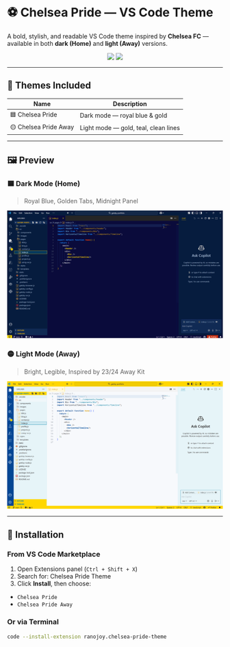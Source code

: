 # ⚽ Chelsea Pride — VS Code Theme

A bold, stylish, and readable VS Code theme inspired by **Chelsea FC** — available in both **dark (Home)** and **light (Away)** versions.

<div align="center">
  <img src="https://img.shields.io/visual-studio-marketplace/v/ranojoy.chelsea-pride-theme?label=VS%20Marketplace" />
  <img src="https://img.shields.io/visual-studio-marketplace/d/ranojoy.chelsea-pride-theme" />
</div>

---

## 🎨 Themes Included

| Name                   | Description                         |
|------------------------|-------------------------------------|
| 🟦 Chelsea Pride       | Dark mode — royal blue & gold       |
| 🟡 Chelsea Pride Away  | Light mode — gold, teal, clean lines|

---

## 🖼 Preview

### 🟦 Dark Mode (Home)
> Royal Blue, Golden Tabs, Midnight Panel

![Dark Mode](./screenshots/dark-preview.png)

### 🟡 Light Mode (Away)
> Bright, Legible, Inspired by 23/24 Away Kit

![Light Mode](./screenshots/light-preview.png)

---

## 🚀 Installation

### From VS Code Marketplace

1. Open Extensions panel (`Ctrl + Shift + X`)
2. Search for:  Chelsea Pride Theme
3. Click **Install**, then choose:

- `Chelsea Pride`
- `Chelsea Pride Away`

### Or via Terminal

```bash
code --install-extension ranojoy.chelsea-pride-theme
